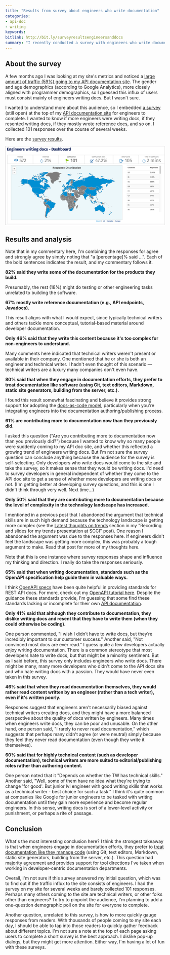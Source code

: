 ```yaml
---
title: "Results from survey about engineers who write documentation"
categories:
- api-doc
- writing
keywords:
bitlink: http://bit.ly/surveyresultsengineersanddocs
summary: "I recently conducted a survey with engineers who write documentation to see why they are coming to my API documentation site &mdash; whether certain trends are pushing them to write more documentation, or whether the technology landscape is becoming more complex, or some other reason. Results from the survey are provided below. The most interesting result is that engineers who write docs almost unanimously agree that they prefer to treat docs like code."
---
```


## About the survey

A few months ago I was looking at my site's metrics and noticed a [large amount of traffic (59%) going to my API documentation site](https://idratherbewriting.com/2019/01/14/site-analytics-from-2018-59-percent-traffic-going-to-api-doc-site). The gender and age demographics (according to Google Analytics), more closely aligned with programmer demographics, so I guessed this influx of users must consist mainly of engineers writing docs. But I wasn't sure.

I wanted to understand more about this audience, so I embedded [a survey](https://www.questionpro.com/t/AOaGwZduq7) (still open) at the top of my [API documentation site](/learnapidoc) for engineers to complete. I wanted to know if more engineers were writing docs, if they resented writing docs, if they mostly wrote reference docs, and so on. I collected 101 responses over the course of several weeks.

Here are the [survey results](https://www.questionpro.com/a/showVOCDashboardII.do?mode=default&lcfpn=false).

<a href="https://www.questionpro.com/t/PE5tIZduq7"><img src="/images/engineersurveyresponses.png" alt="Responses to survey about engineers writing docs" /></a>

## Results and analysis

Note that in my commentary here, I'm combining the responses for agree and strongly agree by simply noting that "a [percentage]% said ...". Each of the bold sentences indicates the result, and my commentary follows it.

**82% said they write some of the documentation for the products they build.**

Presumably, the rest (18%) might do testing or other engineering tasks unrelated to building the software.

**67% mostly write reference documentation (e.g., API endpoints, Javadocs).**

This result aligns with what I would expect, since typically technical writers and others tackle more conceptual, tutorial-based material around developer documentation.

**Only 46% said that they write this content because it's too complex for non-engineers to understand.**

Many comments here indicated that technical writers weren't present or available in their company. One mentioned that he or she is both an engineer and technical writer. I hadn't even thought of this scenario &mdash; technical writers are a luxury many companies don't even have.

**80% said that when they engage in documentation efforts, they prefer to treat documentation like software (using Git, text editors, Markdown, static site generators, building from the server, etc.).**

I found this result somewhat fascinating and believe it provides strong support for adopting the [docs-as-code model](https://idratherbewriting.com/learnapidoc/pubapis_docs_as_code.html), particularly when you're integrating engineers into the documentation authoring/publishing process.

**61% are contributing more to documentation now than they previously did.**

I asked this question ("Are you contributing more to documentation now than you previously did?") because I wanted to know why so many people were suddenly coming to my API doc site, and whether this reflected a growing trend of engineers writing docs. But I'm not sure the survey question can conclude anything because the audience for the survey is self-selecting. Only developers who write docs would come to the site and take the survey, so it makes sense that they would be writing docs. I'd need to survey developers in general independent of whether they come to the API doc site to get a sense of whether more developers are writing docs or not. (I'm getting better at developing survey questions, and this is one I didn't think through very well. Next time...)

**Only 50% said that they are contributing more to documentation because the level of complexity in the technology landscape has increased.**

I mentioned in a previous post that I abandoned the argument that technical skills are in such high demand because the technology landscape is getting more complex (see the [Latest thoughts on trends](https://idratherbewriting.com/2019/02/24/slides-for-trends-preso-symposium-for-communicating-complex-info/#latest-thoughts-on-trends) section in my "Recording and slides for my trends presentation at SCCI" post). One reason I abandoned the argument was due to the responses here. If engineers didn't feel the landscape was getting more complex, this was probably a tough argument to make. Read that post for more of my thoughts here.

Note that this is one instance where survey responses shape and influence my thinking and direction. I really do take the responses seriously.

**65% said that when writing documentation, standards such as the OpenAPI specification help guide them in valuable ways.**

I think [OpenAPI specs](https://idratherbewriting.com/learnapidoc/pubapis_swagger_intro.html) have been quite helpful in providing standards for REST API docs. For more, check out my [OpenAPI tutorial here](https://idratherbewriting.com/learnapidoc/pubapis_openapi_tutorial_overview.html). Despite the guidance these standards provide, I'm guessing that some find these standards lacking or incomplete for their own [API documentation](/learnapidoc).

**Only 41% said that although they contribute to documentation, they dislike writing docs and resent that they have to write them (when they could otherwise be coding).**

One person commented, "I wish I didn’t have to write docs, but they’re incredibly important to our customer success." Another said, "Not convinced most docs are ever read." I guess quite a few developers actually enjoy writing documentation. There is a common stereotype that most developers hate to write docs, but that might be a minority sentiment. But as I said before, this survey only includes engineers who write docs. There might be many, many more developers who didn't come to the API docs site and who hate writing docs with a passion. They would have never even taken in this survey.

**46% said that when they read documentation themselves, they would rather read content written by an engineer (rather than a tech writer), even if it's written poorly.**

Responses suggest that engineers aren't necessarily biased against technical writers creating docs, and they might have a more balanced perspective about the quality of docs written by engineers. Many times when engineers write docs, they can be poor and unusable. On the other hand, one person said, "I rarely to never read documentation," which suggests that perhaps many didn't agree (or were neutral) simply because they feel they never read documentation (even though they write it themselves).

**60% said that for highly technical content (such as developer documentation), technical writers are more suited to editorial/publishing roles rather than authoring content.**

One person noted that it "Depends on whether the TW has technical skills." Another said, "Well, some of them have no idea what they're trying to change 'for good'. But junior lvl engineer with good writing skills that works as a technical writer - best choice for such a task." I think it's quite common at companies like Google for junior engineers to be tasked with writing documentation until they gain more experience and become regular engineers. In this sense, writing docs is sort of a lower-level activity or punishment, or perhaps a rite of passage.

## Conclusion

What's the most interesting conclusion here? I think the strongest takeaway is that when engineers engage in documentation efforts, they prefer to [treat documentation like they manage code](https://idratherbewriting.com/learnapidoc/pubapis_docs_as_code.html) (using Git, text editors, Markdown, static site generators, building from the server, etc.). This question had majority agreement and provides support for tool directions I've taken when working in developer-centric documentation departments.

Overall, I'm not sure if this survey answered my initial question, which was to find out if the traffic influx to the site consists of engineers. I had the survey on my site for several weeks and barely collected 101 responses. Perhaps many others coming to the site are technical writers, or other folks other than engineers? To try to pinpoint the audience, I'm planning to add a one-question demographic poll on the site for everyone to complete.

Another question, unrelated to this survey, is how to more quickly gauge responses from readers. With thousands of people coming to my site each day, I should be able to tap into those readers to quickly gather feedback about different topics. I'm not sure a note at the top of each page asking users to complete a short survey is the best approach. I dislike pop-up dialogs, but they might get more attention. Either way, I'm having a lot of fun with these surveys.
